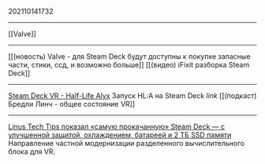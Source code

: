 202110141732
***
[[Valve]]
***
[[(новость) Valve - для Steam Deck будут доступны к покупке запасные части, стики, ссд, и возможно больше]]
[[(видео) iFixit разборка Steam Deck]]
***
[Steam Deck VR - Half-Life Alyx](https://youtu.be/Zmg-Lc-byAs)
Запуск HL:A на Steam Deck
*link* [[(подкаст) Бредли Линч - общее состояние VR]]
***
[Linus Tech Tips показал «самую прокачанную» Steam Deck — с улучшенной защитой, охлаждением, батареей и 2 ТБ SSD памяти](https://dtf.ru/hard/1285309-linus-tech-tips-pokazal-samuyu-prokachannuyu-steam-deck-s-uluchshennoy-zashchitoy-ohlazhdeniem-batareey-i-2-tb-ssd-pamyati)
Направление частной модернизации разделенного вычислительного блока для VR. 